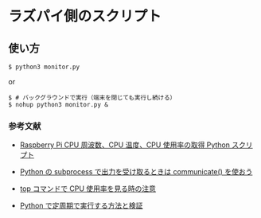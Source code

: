 # ラズパイ側のスクリプト

## 使い方

```
$ python3 monitor.py
```

or

```
$ # バックグラウンドで実行（端末を閉じても実行し続ける）
$ nohup python3 monitor.py &
```

### 参考文献

- [Raspberry Pi CPU 周波数、CPU 温度、CPU 使用率の取得 Python スクリプト](http://my-web-site.iobb.net/~yuki/2017-10/raspberry-pi/cpustat/)

- [Python の subprocess で出力を受け取るときは communicate() を使おう](https://qiita.com/mokemokechicken/items/a84b0aa96b94d1931f08)

- [top コマンドで CPU 使用率を見る時の注意](https://qiita.com/ta-hoshi/items/c59d9727e974083fa203)

- [Python で定周期で実行する方法と検証](https://qiita.com/montblanc18/items/05715730d99d450fd0d3)
